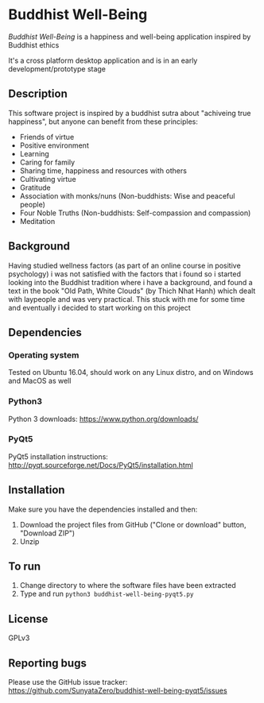 # Buddhist Well-Being

*Buddhist Well-Being* is a happiness and well-being application inspired by Buddhist ethics

It's a cross platform desktop application and is in an early development/prototype stage

## Description

This software project is inspired by a buddhist sutra about "achiveing true happiness", but anyone can benefit from these principles:

* Friends of virtue
* Positive environment
* Learning
* Caring for family
* Sharing time, happiness and resources with others
* Cultivating virtue
* Gratitude
* Association with monks/nuns (Non-buddhists: Wise and peaceful people)
* Four Noble Truths (Non-buddhists: Self-compassion and compassion)
* Meditation

## Background

Having studied wellness factors (as part of an online course in positive psychology) i was not satisfied with the factors that i found so i started looking into the Buddhist tradition where i have a background, and found a text in the book "Old Path, White Clouds" (by Thich Nhat Hanh) which dealt with laypeople and was very practical. This stuck with me for some time and eventually i decided to start working on this project

## Dependencies

### Operating system

Tested on Ubuntu 16.04, should work on any Linux distro, and on Windows and MacOS as well

### Python3

Python 3 downloads: https://www.python.org/downloads/

### PyQt5

PyQt5 installation instructions: http://pyqt.sourceforge.net/Docs/PyQt5/installation.html

## Installation

Make sure you have the dependencies installed and then:

1. Download the project files from GitHub ("Clone or download" button, "Download ZIP")
2. Unzip

## To run

1. Change directory to where the software files have been extracted
2. Type and run `python3 buddhist-well-being-pyqt5.py`

## License

GPLv3

## Reporting bugs

Please use the GitHub issue tracker: https://github.com/SunyataZero/buddhist-well-being-pyqt5/issues
